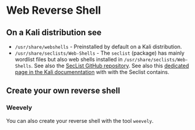 # Web Reverse Shell


## On a Kali distribution see

- `/usr/share/webshells` - Preinstalled by default on a Kali distribution.
- `/usr/share/seclists/Web-Shells` - The `seclist` (package) has mainly wordlist files but also web shells installed in `/usr/share/seclists/Web-Shells`. See also the [SecList GitHub repository](https://github.com/danielmiessler/SecLists). See also this [dedicated page in the Kali documenntation](https://tools.kali.org/password-attacks/seclists) with with the Seclist contains.

## Create your own reverse shell

### Weevely

You can also create your reverse shell with the tool `weevely`.
